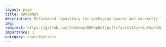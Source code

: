 ```yaml
---
layout: page
title: 6DRepNet
description: Refactored repository for packaging source and correctly linking imports. 
img: 
redirect: https://github.com/thohemp/6DRepNet/pulls?q=is%3Apr+author%3Afabawi
importance: 1
category: contributions
---
```

